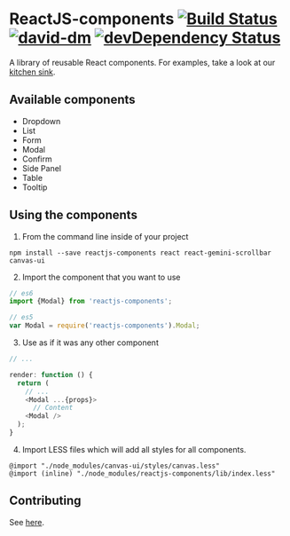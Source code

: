 # ReactJS-components [![Build Status](https://travis-ci.org/mesosphere/reactjs-components.svg?branch=master)](https://travis-ci.org/mesosphere/reactjs-components) [![david-dm](https://david-dm.org/mesosphere/reactjs-components.svg)](https://david-dm.org/mesosphere/reactjs-components) [![devDependency Status](https://david-dm.org/mesosphere/reactjs-components/dev-status.svg)](https://david-dm.org/mesosphere/reactjs-components#info=devDependencies)

A library of reusable React components. For examples, take a look at our
[kitchen sink](http://mesosphere.github.io/reactjs-components/).

## Available components
* Dropdown
* List
* Form
* Modal
* Confirm
* Side Panel
* Table
* Tooltip

## Using the components


1. From the command line inside of your project

  ```
  npm install --save reactjs-components react react-gemini-scrollbar canvas-ui
  ```

2. Import the component that you want to use

  ```js
  // es6
  import {Modal} from 'reactjs-components';

  // es5
  var Modal = require('reactjs-components').Modal;
  ```

3. Use as if it was any other component

  ```js
  // ...

  render: function () {
    return (
      // ...
      <Modal ...{props}>
        // Content
      <Modal />
    );
  }
  ```

4. Import LESS files which will add all styles for all components.

  ```less
  @import "./node_modules/canvas-ui/styles/canvas.less"
  @import (inline) "./node_modules/reactjs-components/lib/index.less"
  ```

## Contributing
See [here](https://github.com/mesosphere/reactjs-components/blob/master/CONTRIBUTING.md).
